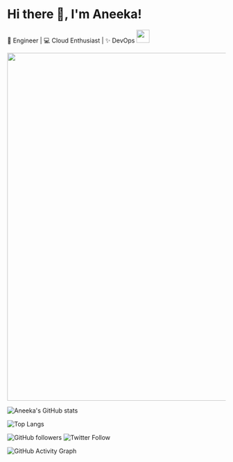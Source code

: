# Hi there 👋, I'm Aneeka!
🚀 Engineer | 💻 Cloud Enthusiast | ✨ DevOps <img src="https://media.giphy.com/media/hvRJCLFzcasrR4ia7z/giphy.gif" width="30px">

<img src="https://media2.giphy.com/media/v1.Y2lkPTc5MGI3NjExaHNpZnpiempxdzlsYjE1YzJzZzZ3a2F1MGFuZ2xuZWc4cXl1MnpidSZlcD12MV9pbnRlcm5hbF9naWZfYnlfaWQmY3Q9Zw/ko7twHhomhk8E/giphy.gif" width="800px" width="800px" />




![Aneeka's GitHub stats](https://github-readme-stats.vercel.app/api?username=AneekaSA&show_icons=true&theme=radical)

![Top Langs](https://github-readme-stats.vercel.app/api/top-langs/?username=AneekaSA&layout=compact&theme=tokyonight)

![GitHub followers](https://img.shields.io/github/followers/AneekaSA?style=social)
![Twitter Follow](https://img.shields.io/twitter/follow/yourhandle?style=social)

![GitHub Activity Graph](https://github-readme-activity-graph.vercel.app/graph?username=AneekaSA&theme=dracula)
